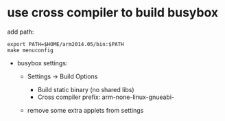 # use cross compiler to build busybox

add path:
```
export PATH=$HOME/arm2014.05/bin:$PATH
make menuconfig
```

* busybox settings:
    * Settings -> Build Options
        - Build static binary (no shared libs)
        - Cross compiler prefix: arm-none-linux-gnueabi-

    * remove some extra applets from settings
